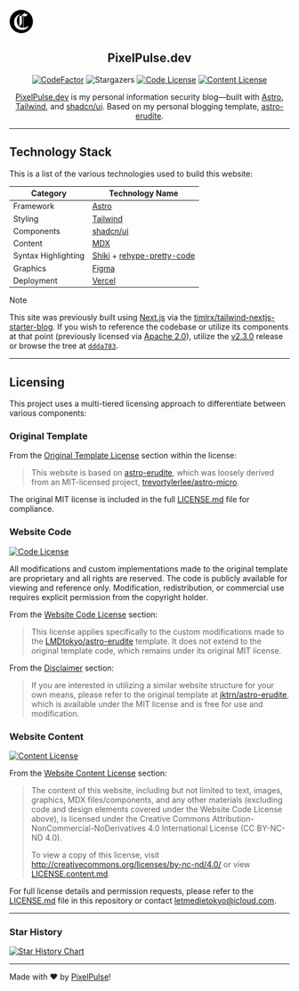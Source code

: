 ![Showcase Card](/public/static/showcase-card.png)

<div align="center">

## PixelPulse.dev

[![CodeFactor]](https://www.codefactor.io/repository/github/jktrn/enscribe.dev)
![Stargazers]
[![Code License]](LICENSE.md)
[![Content License]](LICENSE.content.md)

[PixelPulse.dev](https://pixel-pulse-dev-nig4.vercel.app) is my personal information security blog—built with [Astro](https://astro.build/), [Tailwind](https://tailwindcss.com/), and [shadcn/ui](https://ui.shadcn.com/). Based on my personal blogging template, [astro-erudite](https://github.com/jktrn/astro-erudite).

</div>

---

## Technology Stack

This is a list of the various technologies used to build this website:

| Category            | Technology Name                                                                                    |
| ------------------- | -------------------------------------------------------------------------------------------------- |
| Framework           | [Astro](https://astro.build/)                                                                      |
| Styling             | [Tailwind](https://tailwindcss.com)                                                                |
| Components          | [shadcn/ui](https://ui.shadcn.com/)                                                                |
| Content             | [MDX](https://mdxjs.com/)                                                                          |
| Syntax Highlighting | [Shiki](https://github.com/shikijs/shiki) + [rehype-pretty-code](https://rehype-pretty.pages.dev/) |
| Graphics            | [Figma](https://www.figma.com/)                                                                    |
| Deployment          | [Vercel](https://vercel.com)                                                                       |

> [!NOTE]
> This site was previously built using [Next.js](https://nextjs.org) via the [timlrx/tailwind-nextjs-starter-blog](https://github.com/timlrx/tailwind-nextjs-starter-blog). If you wish to reference the codebase or utilize its components at that point (previously licensed via [Apache 2.0](https://github.com/jktrn/enscribe.dev/blob/ddda783b21d5d49783f4d98e9b06676af8f95031/LICENSE)), utilize the [v2.3.0](https://github.com/jktrn/enscribe.dev/releases/tag/v2.3.0) release or browse the tree at [`ddda783`](https://github.com/jktrn/enscribe.dev/tree/ddda783b21d5d49783f4d98e9b06676af8f95031).

---

## Licensing

This project uses a multi-tiered licensing approach to differentiate between various components:

### Original Template

From the [Original Template License](LICENSE.md#original-template-license) section within the license:

> This website is based on [astro-erudite](https://github.com/LMDtokyo/PixelPulse), which was loosely derived from an MIT-licensed project, [trevortylerlee/astro-micro](https://github.com/trevortylerlee/astro-micro).

The original MIT license is included in the full [LICENSE.md](LICENSE.md) file for compliance.

### Website Code

[![Code License]](LICENSE.md)

All modifications and custom implementations made to the original template are proprietary and all rights are reserved. The code is publicly available for viewing and reference only. Modification, redistribution, or commercial use requires explicit permission from the copyright holder.

From the [Website Code License](LICENSE.md#website-code-license) section:

> This license applies specifically to the custom modifications made to the [LMDtokyo/astro-erudite](https://github.com/LMDtokyo/PixelPulse) template. It does not extend to the original template code, which remains under its original MIT license.

From the [Disclaimer](LICENSE.md#disclaimer) section:

> If you are interested in utilizing a similar website structure for your own means, please refer to the original template at [jktrn/astro-erudite](https://github.com/jktrn/astro-erudite), which is available under the MIT license and is free for use and modification.

### Website Content

[![Content License]](LICENSE.content.md)

From the [Website Content License](LICENSE.md#website-content-license) section:

> The content of this website, including but not limited to text, images, graphics, MDX files/components, and any other materials (excluding code and design elements covered under the Website Code License above), is licensed under the Creative Commons Attribution-NonCommercial-NoDerivatives 4.0 International License (CC BY-NC-ND 4.0).
>
> To view a copy of this license, visit http://creativecommons.org/licenses/by-nc-nd/4.0/ or view [LICENSE.content.md](./LICENSE.content.md).

For full license details and permission requests, please refer to the [LICENSE.md](LICENSE.md) file in this repository or contact [letmedietokyo@icloud.com](mailto:jason@enscribe.dev).

---

### Star History

<a href="https://star-history.com/#jktrn/enscribe.dev&Date">
 <picture>
   <source media="(prefers-color-scheme: dark)" srcset="https://api.star-history.com/svg?repos=jktrn/enscribe.dev&type=Date&theme=dark" />
   <source media="(prefers-color-scheme: light)" srcset="https://api.star-history.com/svg?repos=jktrn/enscribe.dev&type=Date" />
   <img alt="Star History Chart" src="https://api.star-history.com/svg?repos=jktrn/enscribe.dev&type=Date" />
 </picture>
</a>


---

Made with ♥ by [PixelPulse](https://PixelPulse.dev)!

[cc-by-nc-nd]: http://creativecommons.org/licenses/by-nc-nd/4.0/
[cc-by-nc-nd-shield]: https://img.shields.io/badge/License-CC%20BY--NC--ND%204.0-lightgrey.svg

[CodeFactor]: https://img.shields.io/codefactor/grade/github/jktrn/enscribe.dev?color=2f2a24&logo=codefactor&logoColor=fff&style=for-the-badge
[Stargazers]: https://img.shields.io/github/stars/jktrn/enscribe.dev?color=463f37&logo=github&logoColor=fff&style=for-the-badge
[Code License]: https://img.shields.io/badge/code%20license-proprietary-5d5449?style=for-the-badge&logo=github&logoColor=fff
[Content License]: https://img.shields.io/badge/content%20license-CC%20BY--NC--ND%204.0-756a5b?style=for-the-badge&logo=creativecommons&logoColor=fff
